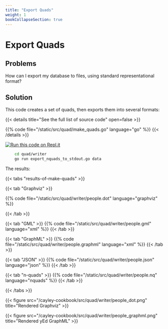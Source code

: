 ```yaml
---
title: "Export Quads"
weight: 1
bookCollapseSection: true
---
```


# Export Quads

## Problems

How can I export my database to files, using standard representational format?

## Solution

This code creates a set of quads, then exports them into several formats:

{{< details title="See the full list of source code" open=false >}}

{{% code file="/static/src/quad/make_quads.go" language="go" %}}
{{< /details >}}

[![Run this code on Repl.it](https://repl.it/badge/github/tombenke/cayley-cookbook-src)](https://repl.it/@tombenke/cayley-cookbook-src#quad/writer/export_nquads_to_stdout.go)

```bash
    cd quad/writer
    go run export_nquads_to_stdout.go data
```


The results:

{{< tabs "results-of-make-quads" >}}

{{< tab "Graphviz" >}}

{{% code file="/static/src/quad/writer/people.dot" language="graphviz" %}}

{{< /tab >}}

{{< tab "GML" >}}
{{% code file="/static/src/quad/writer/people.gml" language="xml" %}}
{{< /tab >}}

{{< tab "GraphML" >}}
{{% code file="/static/src/quad/writer/people.graphml" language="xml" %}}
{{< /tab >}}

{{< tab "JSON" >}}
{{% code file="/static/src/quad/writer/people.json" language="json" %}}
{{< /tab >}}

{{< tab "n-quads" >}}
{{% code file="/static/src/quad/writer/people.nq" language="nquads" %}}
{{< /tab >}}

{{< /tabs >}}

{{< figure src="/cayley-cookbook/src/quad/writer/people_dot.png" title="Rendered Graphviz" >}}

{{< figure src="/cayley-cookbook/src/quad/writer/people_graphml.png" title="Rendered yEd GraphML" >}}


